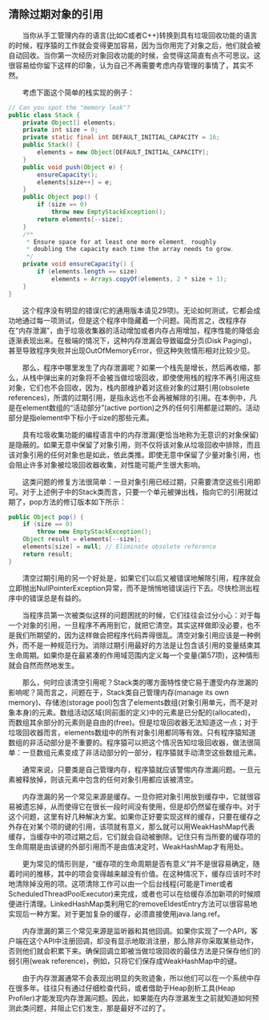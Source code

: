 ## 清除过期对象的引用

&emsp;&emsp;当你从手工管理内存的语言(比如C或者C++)转换到具有垃圾回收功能的语言的时候，程序猿的工作就会变得更加容易，因为当你用完了对象之后，他们就会被自动回收。当你第一次经历对象回收功能的时候，会觉得这简直有点不可思议。这很容易给你留下这样的印象，认为自己不再需要考虑内存管理的事情了，其实不然。

&emsp;&emsp;考虑下面这个简单的栈实现的例子：

```java
// Can you spot the "memory leak"?
public class Stack {
    private Object[] elements;
    private int size = 0;
    private static final int DEFAULT_INITIAL_CAPACITY = 16;
    public Stack() {
        elements = new Object[DEFAULT_INITIAL_CAPACITY];
    }
    public void push(Object e) {
        ensureCapacity();
        elements[size++] = e;
    }
    public Object pop() {
        if (size == 0)
            throw new EmptyStackException();
        return elements[--size];
    }
    /**
     * Ensure space for at least one more element, roughly
     * doubling the capacity each time the array needs to grow.
     */
    private void ensureCapacity() {
        if (elements.length == size)
            elements = Arrays.copyOf(elements, 2 * size + 1);
    }
}
```

&emsp;&emsp;这个程序没有明显的错误(它的通用版本请见29项)。无论如何测试，它都会成功地通过每一项测试，但是这个程序中隐藏着一个问题。简而言之，改程序存在“内存泄漏”，由于垃圾收集器的活动增加或者内存占用增加，程序性能的降低会逐渐表现出来。在极端的情况下，这种内存泄漏会导致磁盘分页(Disk Paging)，甚至导致程序失败并出现OutOfMemoryError，但这种失败情形相对比较少见。

&emsp;&emsp;那么，程序中哪里发生了内存泄漏呢？如果一个栈先是增长，然后再收缩，那么，从栈中弹出来的对象将不会被当做垃圾回收，即使使用栈的程序不再引用这些对象，它们也不会回收，因为，栈内部维护着对这些对象的过期引用(obsolete references)，所谓的过期引用，是指永远也不会再被解除的引用。在本例中，凡是在element数组的“活动部分”(active portion)之外的任何引用都是过期的。活动部分是指element中下标小于size的那些元素。

&emsp;&emsp;具有垃圾收集功能的编程语言中的内存泄漏(更恰当地称为无意识的对象保留)是隐蔽的。如果无意中保留了对象引用，则不仅将该对象从垃圾回收中排除，而且该对象引用的任何对象也是如此，依此类推。即使无意中保留了少量对象引用，也会阻止许多对象被垃圾回收器收集，对性能可能产生很大影响。

&emsp;&emsp;这类问题的修复方法很简单：一旦对象引用已经过期，只需要清空这些引用即可。对于上述例子中的Stack类而言，只要一个单元被弹出栈，指向它的引用就过期了，pop方法的修订版本如下所示：

```java
public Object pop() {
    if (size == 0)
        throw new EmptyStackException();
    Object result = elements[--size];
    elements[size] = null; // Eliminate obsolete reference
    return result;
}
```

&emsp;&emsp;清空过期引用的另一个好处是，如果它们以后又被错误地解除引用，程序就会立即抛出NullPointerException异常，而不是悄悄地错误运行下去。尽快检测出程序中的错误总是有益的。

&emsp;&emsp;当程序员第一次被类似这样的问题困扰的时候，它们往往会过分小心：对于每一个对象的引用，一旦程序不再用到它，就把它清空。其实这样做即没必要，也不是我们所期望的，因为这样做会把程序代码弄得很乱。清空对象引用应该是一种例外，而不是一种规范行为。消除过期引用最好的方法是让包含该引用的变量结束其生命周期。如果你是在最紧凑的作用域范围内定义每一个变量(第57项)，这种情形就会自然而然地发生。

&emsp;&emsp;那么，何时应该清空引用呢？Stack类的哪方面特性使它易于遭受内存泄漏的影响呢？简而言之，问题在于，Stack类自己管理内存(manage its own memory)、存储池(storage pool)包含了elements数组(对象引用单元，而不是对象本身)的元素。数组活动区域(同前面的定义)中的元素是已分配的(allocated)，而数组其余部分的元素则是自由的(free)。但是垃圾回收器无法知道这一点；对于垃圾回收器而言，elements数组中的所有对象引用都同等有效。只有程序猿知道数组的非活动部分是不重要的。程序猿可以把这个情况告知垃圾回收器，做法很简单：一旦数组元素变成了非活动部分的一部分，程序猿就手动清空这些数组元素。

&emsp;&emsp;通常来说，只要类是自己管理内存，程序猿就应该警惕内存泄漏问题。一旦元素被释放掉，则该元素中包含的任何对象引用都应该被清空。

&emsp;&emsp;内存泄漏的另一个常见来源是缓存。一旦你把对象引用放到缓存中，它就很容易被遗忘掉，从而使得它在很长一段时间没有使用，但是却仍然留在缓存中。对于这个问题，这里有好几种解决方案。如果你正好要实现这样的缓存，只要在缓存之外存在对某个项的键的引用，该项就有意义，那么就可以用WeakHashMap代表缓存，当缓存中的项过期之后，它们就会自动被删除。记住只有当所要的缓存项的生命周期是由该键的外部引用而不是由值决定时，WeakHashMap才有用处。

&emsp;&emsp;更为常见的情形则是，“缓存项的生命周期是否有意义”并不是很容易确定，随着时间的推移，其中的项会变得越来越没有价值。在这种情况下，缓存应该时不时地清除掉没用的项。这项清除工作可以由一个后台线程(可能是Timer或者ScheduledThreadPoolExecutor)来完成，或者也可以在给缓存添加新项的时候顺便进行清理。LinkedHashMap类利用它的removeEldestEntry方法可以很容易地实现后一种方案。对于更加复杂的缓存，必须直接使用java.lang.ref。

&emsp;&emsp;内存泄漏的第三个常见来源是监听器和其他回调。如果你实现了一个API，客户端在这个API中注册回调，却没有显示地取消注册，那么除非你采取某些动作，否则他们就会积累下来。确保回调立即被当做垃圾回收的最佳方法是只保存他们的弱引用(weak reference)，例如，只将它们保存成WeakHashMap中的键。

&emsp;&emsp;由于内存泄漏通常不会表现出明显的失败迹象，所以他们可以在一个系统中存在很多年。往往只有通过仔细检查代码，或者借助于Heap剖析工具(Heap Profiler)才能发现内存泄漏问题。因此，如果能在内存泄漏发生之前就知道如何预测此类问题，并阻止它们发生，那是最好不过的了。

